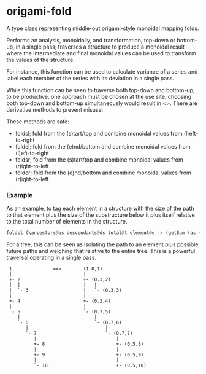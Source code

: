 # origami-fold

A type class representing middle-out origami-style monoidal mapping folds.

Performs an analysis, monoidally, and transformation, top-down or bottom-up, in a single pass; traverses a structure to produce a monoidal result where the intermediate and final monoidal values can be used to transform the values of the structure. 

For instance, this function can be used to calculate variance of a series and label each member of the series with its deviation in a single pass.

While this function can be seen to traverse both top-down and bottom-up, to be productive, one approach must be chosen at the use site; choosing both top-down and bottom-up simultaneously would result in <<loop>>. There are derivative methods to prevent misuse:

These methods are safe:
* foldsl; fold from the (s)tart/top and combine monoidal values from (l)eft-to-right
* foldel; fold from the (e)nd/bottom and combine monoidal values from (l)eft-to-right
* foldsr; fold from the (s)tart/top and combine monoidal values from (r)ight-to-left
* folder; fold from the (e)nd/bottom and combine monoidal values from (r)ight-to-left

### Example

As an example, to tag each element in a structure with the size of the path to that element plus the size of the substructure below it plus itself relative to the total number of elements in the structure.

```haskell
foldsl (\ancestors@as descendants@ds total@t element@e -> (getSum (as <> cs <> Sum 1) / getSum t,e)) (\_ _ -> Sum 1)
```

For a tree, this can be seen as isolating the path to an element plus possible future paths and weighing that relative to the entire tree. This is a powerful traversal operating in a single pass.

```
 1               ==>        (1.0,1)
 |                          |
 +- 2                       +- (0.3,2)
 |  |                       |   |
 |  `- 3                    |   `- (0.3,3)
 |                          |
 +- 4                       +- (0.2,4)
 |                          |
 `- 5                       `- (0.7,5)
    |                           |
    `- 6                        `- (0.7,6)
       |                            |
       `- 7                         `- (0.7,7)
          |                             |
          +- 8                          +- (0.5,8)
          |                             |
          +- 9                          +- (0.5,9)
          |                             |
          `- 10                         +- (0.5,10)
```
